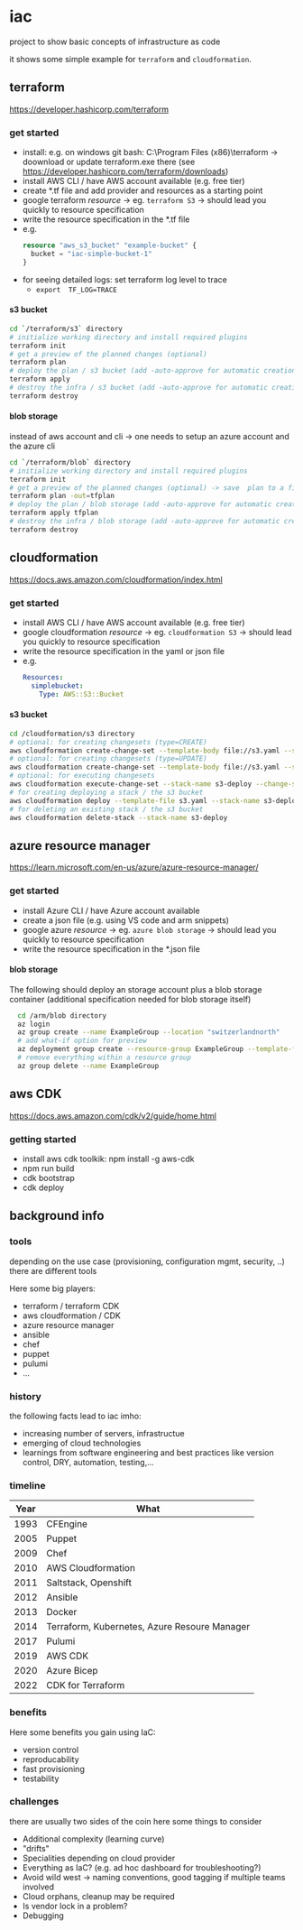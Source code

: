 # iac
project to show basic concepts of infrastructure as code

it shows some simple example for `terraform` and `cloudformation`.

## terraform

https://developer.hashicorp.com/terraform

### get started

- install: e.g. on windows git bash: C:\Program Files (x86)\terraform -> doownload or update terraform.exe there (see https://developer.hashicorp.com/terraform/downloads)
- install AWS CLI / have AWS account available (e.g. free tier)
- create *.tf file and add provider and resources as a starting point
- google terraform *resource* -> eg. `terraform S3` -> should lead you quickly to resource specification
- write the resource specification in the *.tf file
- e.g.
  ```tf 
  resource "aws_s3_bucket" "example-bucket" {
    bucket = "iac-simple-bucket-1"
  }
  ```
- for seeing detailed logs: set terraform log level to trace
  -  `export  TF_LOG=TRACE`

#### s3 bucket

```bash
cd `/terraform/s3` directory
# initialize working directory and install required plugins
terraform init
# get a preview of the planned changes (optional)
terraform plan
# deploy the plan / s3 bucket (add -auto-approve for automatic creation)
terraform apply
# destroy the infra / s3 bucket (add -auto-approve for automatic creation)
terraform destroy
```

#### blob storage

instead of aws account and cli -> one needs to setup an azure account and the azure cli

```bash
cd `/terraform/blob` directory
# initialize working directory and install required plugins
terraform init
# get a preview of the planned changes (optional) -> save  plan to a file using out option.
terraform plan -out=tfplan
# deploy the plan / blob storage (add -auto-approve for automatic creation)
terraform apply tfplan
# destroy the infra / blob storage (add -auto-approve for automatic creation)
terraform destroy
```


## cloudformation

https://docs.aws.amazon.com/cloudformation/index.html

### get started

- install AWS CLI / have AWS account available (e.g. free tier)
- google cloudformation *resource* -> eg. `cloudformation S3` -> should lead you quickly to resource specification
- write the resource specification in the yaml or json file
- e.g.
  ```yaml
  Resources:
    simplebucket:
      Type: AWS::S3::Bucket
  ```

#### s3 bucket

```bash
cd /cloudformation/s3 directory
# optional: for creating changesets (type=CREATE)
aws cloudformation create-change-set --template-body file://s3.yaml --stack-name s3-deploy --change-set-name s3-changeset --change-set-type CREATE
# optional: for creating changesets (type=UPDATE)
aws cloudformation create-change-set --template-body file://s3.yaml --stack-name s3-deploy --change-set-name s3-changeset --change-set-type UPDATE
# optional: for executing changesets
aws cloudformation execute-change-set --stack-name s3-deploy --change-set-name s3-changeset
# for creating deploying a stack / the s3 bucket
aws cloudformation deploy --template-file s3.yaml --stack-name s3-deploy
# for deleting an existing stack / the s3 bucket
aws cloudformation delete-stack --stack-name s3-deploy
```

## azure resource manager

https://learn.microsoft.com/en-us/azure/azure-resource-manager/

### get started

- install Azure CLI / have Azure account available
- create a json file (e.g. using VS code and arm snippets)
- google azure *resource* -> eg. `azure blob storage` -> should lead you quickly to resource specification
- write the resource specification in the *.json file

#### blob storage

The following should deploy an storage account plus a blob storage container (additional specification needed for blob storage itself)

```bash
  cd /arm/blob directory
  az login
  az group create --name ExampleGroup --location "switzerlandnorth"
  # add what-if option for preview
  az deployment group create --resource-group ExampleGroup --template-file blob.json
  # remove everything within a resource group
  az group delete --name ExampleGroup
```

## aws CDK

https://docs.aws.amazon.com/cdk/v2/guide/home.html

### getting started

- install aws cdk toolkik: npm install -g aws-cdk
- npm run build
- cdk bootstrap
- cdk deploy

## background info

### tools
depending on the use case (provisioning, configuration mgmt, security, ..) there are different tools

Here some big players:
- terraform / terraform CDK
- aws cloudformation / CDK
- azure resource manager
- ansible
- chef
- puppet
- pulumi
- ...

### history
the following facts lead to iac imho:
- increasing number of servers, infrastructue
- emerging of cloud technologies
- learnings from software engineering and best practices like version control, DRY, automation, testing,...

### timeline

| Year | What
| -----| -------
| 1993 | CFEngine
| 2005 | Puppet
| 2009 | Chef
| 2010 | AWS Cloudformation
| 2011 | Saltstack, Openshift
| 2012 | Ansible
| 2013 | Docker
| 2014 | Terraform, Kubernetes, Azure Resoure Manager
| 2017 | Pulumi
| 2019 | AWS CDK
| 2020 | Azure Bicep
| 2022 | CDK for Terraform

### benefits
Here some benefits you gain using IaC:
- version control
- reproducability
- fast provisioning
- testability

### challenges
there are usually two sides of the coin here some things to consider
- Additional complexity (learning curve)
- "drifts"
- Specialities depending on cloud provider
- Everything as IaC?  (e.g. ad hoc dashboard for troubleshooting?)
- Avoid wild west -> naming conventions, good tagging if multiple teams involved
- Cloud orphans, cleanup may be required
- Is vendor lock in a problem?
- Debugging

